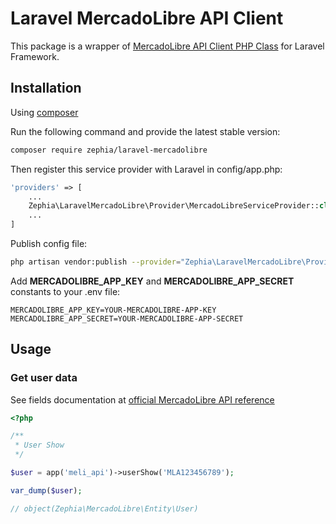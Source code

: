 # Laravel MercadoLibre API Client
This package is a wrapper of [MercadoLibre API Client PHP Class](https://github.com/zephia/mercadolibre) for Laravel Framework.

## Installation

Using [composer](http://getcomposer.org)

Run the following command and provide the latest stable version:

```bash
composer require zephia/laravel-mercadolibre
```

Then register this service provider with Laravel in config/app.php:

```php
'providers' => [
    ...
    Zephia\LaravelMercadoLibre\Provider\MercadoLibreServiceProvider::class,
    ...
]
```

Publish config file:

```bash
php artisan vendor:publish --provider="Zephia\LaravelMercadoLibre\Provider\MercadoLibreServiceProvider" --tag="config"
```

Add **MERCADOLIBRE_APP_KEY** and **MERCADOLIBRE_APP_SECRET** constants to your .env file:

```
MERCADOLIBRE_APP_KEY=YOUR-MERCADOLIBRE-APP-KEY
MERCADOLIBRE_APP_SECRET=YOUR-MERCADOLIBRE-APP-SECRET
```

## Usage
### Get user data

See fields documentation at [official MercadoLibre API reference](http://developers.mercadolibre.com/api-docs/)

```php
<?php

/**
 * User Show
 */

$user = app('meli_api')->userShow('MLA123456789');

var_dump($user);

// object(Zephia\MercadoLibre\Entity\User)